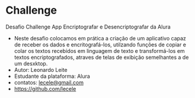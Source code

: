 # Challenge
 Desafio Challenge App Encriptografar e Desencriptografar da Alura

- Neste desafio colocamos em prática a criação de um aplicativo capaz de receber os dados e encritografá-los, utilzando funções de copiar e colar os textos recebidos em linguagem de texto e transformá-los em textos encriptografados, atraves de telas de exibição semelhantes a de um desxktop.
- Autor: Leonardo Leite
- Estudante da plataforma: Alura
- contatos: lecele@gmail.com
- https://github.com/lecele
 

 
